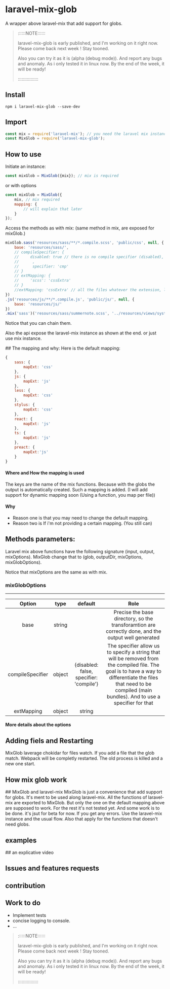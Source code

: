 # laravel-mix-glob
A wrapper above laravel-mix that add support for globs.


> ::::::NOTE::::::
>
> laravel-mix-glob is early published, and I'm working on it right now. 
> Please come back next week !
> Stay tooned. 
>
> Also you can try it as it is (alpha (debug mode)). And report any bugs and anomaly. As i only tested it in linux now. By the end of the week, it will be ready!
>
> ::::::::::::::::


## Install
```
npm i laravel-mix-glob --save-dev
```

## Import
```js
const mix = require('laravel-mix'); // you need the laravel mix instance
const MixGlob = require('laravel-mix-glob');
```

## How to use
Initiate an instance:
```js
const mixGlob = MixGlob({mix}); // mix is required
```
or with options
```js
const mixGlob = MixGlob({
    mix, // mix required
    mapping: {
        // will explain that later
    }
});
```

Access the methods as with mix:
(same method in mix, are exposed for mixGlob.)
```js
mixGlob.sass('resources/sass/**/*.compile.scss', 'public/css', null, {
    base: 'resources/sass/',
    // compileSpecifier: { 
    //     disabled: true // there is no compile specifier (disabled), and so it will not be removed from the extension (by default disabled = false, and the default specifier = 'compile', and it get removed from the path)
    //      ,
    //      specifier: 'cmp'
    // }
    // extMapping: {
    //     'scss': 'cssExtra'
    // }
    //extMapping: 'cssExtra' // all the files whatever the extension, like a wildcard.
})
.js('resources/js/**/*.compile.js', 'public/js/', null, {
    base: 'resources/js/'
})
.mix('sass')('resources/sass/summernote.scss', '../resources/views/system/admin/dashboard/partials/_summernote_css.blade.php'); // laravel-mix instance
```

Notice that you can chain them.

Also the api expose the laravel-mix instance as shown at the end.
or just use mix instance.

## The mapping and why:
Here is the default mapping:

```js
{
    sass: {
        mapExt: 'css'
    },
    js: {
        mapExt: 'js'
    },
    less: {
        mapExt: 'css'
    },
    stylus: {
        mapExt: 'css'
    },
    react: {
        mapExt: 'js'
    },
    ts: {
        mapExt: 'js'
    },
    preact: {
        mapExt:'js'
    }
}
```

#### Where and How the mapping is used
The keys are the name of the mix functions. Because with the globs the output is automatically created. Such a mapping is added. (I will add support for dynamic mapping soon (Using a function, you map per file))

#### Why
- Reason one is that you may need to change the default mapping. 
- Reason two is If i'm not providing a certain mapping. (You still can)

## Methods parameters:
Laravel mix above functions have the following signature (input, output, mixOptions).  MixGlob change that to (glob, outputDir, mixOptions, mixGlobOptions).

Notice that mixOptions are the same as with mix. 

### mixGlobOptions
------------------
|      Option      |       type      |                 default                 |                                                                                                            Role                                                                                                           |
|:----------------:|:---------------:|:---------------------------------------:|:-------------------------------------------------------------------------------------------------------------------------------------------------------------------------------------------------------------------------:|
|       base       |      string     |                                         |  Precise the base directory, so the transforamtion are correctly done,   and the output well generated                                                                                                                    |
| compileSpecifier |      object     | {disabled: false, specifier: 'compile'} |  The specifier allow us to specify a string that will be removed from the compiled file. The goal is to have a way to differentiate the files that need to be compiled (main bundles).   And to use a specifier for that  |
|    extMapping    | object | string |                                         |  Provide mapping for a specific of matched files extensions.   ex: scss => css, sass => css.   If a string is provided, then all the files whatever there extension are mapped to it.                                     |

#### More details about the options

## Adding fiels and Restarting
MixGlob laverage chokidar for files watch. If you add a file that the glob match. Webpack will be completly restarted. The old process is killed and a new one start. 

## How mix glob work


## MixGlob and laravel-mix
MixGlob is just a convenience that add support for globs. It's ment to be used along laravel-mix. All the functions of laravel-mix are exported to MixGlob. But only the one on the default mapping above are supposed to work. For the rest it's not tested yet. And some work is to be done. it's jsut for beta for now. If you get any errors. Use the laravel-mix instance and the usual flow. Also that apply for the functions that doesn't need globs.

## examples

## an explicative video

## Issues and features requests


## contribution


## Work to do
- Implement tests
- concise logging to console.
- ...



> ::::::NOTE::::::
>
> laravel-mix-glob is early published, and I'm working on it right now. 
> Please come back next week !
> Stay tooned. 
>
> Also you can try it as it is (alpha (debug mode)). And report any bugs and anomaly. As i only tested it in linux now. By the end of the week, it will be ready!
>
> ::::::::::::::::
